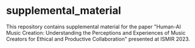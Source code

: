 # supplemental_material

This repository contains supplemental material for the paper "Human-AI Music Creation: Understanding the Perceptions and Experiences of Music Creators for Ethical and Productive Collaboration" presented at ISMIR 2023.
